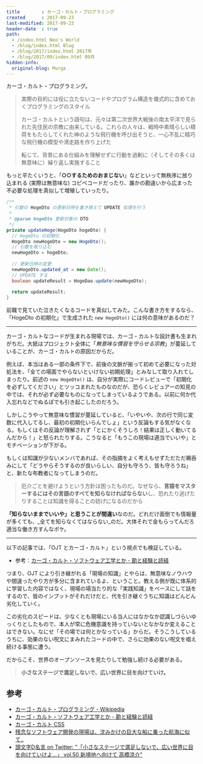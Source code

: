 ```yaml
---
title        : カーゴ・カルト・プログラミング
created      : 2017-09-23
last-modified: 2017-09-23
header-date  : true
path:
  - /index.html Neo's World
  - /blog/index.html Blog
  - /blog/2017/index.html 2017年
  - /blog/2017/09/index.html 09月
hidden-info:
  original-blog: Murga
---
```


カーゴ・カルト・プログラミング。

> 実際の目的には役に立たないコードやプログラム構造を儀式的に含めておくプログラミングのスタイル
> 
> カーゴ・カルトという語句は、元々は第二次世界大戦後の南太平洋で見られた先住民の宗教に由来している。これらの人々は、戦時中素晴らしい積荷をもたらしてくれた神のような飛行機を呼び出そうと、一心不乱に精巧な飛行機の模型や滑走路を作り上げた
> 
> 転じて、背景にある仕組みを理解せずに行動を過剰に（そしてその多くは無意味に）繰り返し実施すること

もっと平たくいうと、「**○○するためのおまじない**」などといって無秩序に放り込まれる (実際は無意味な) コピペコードだったり、誰かの勘違いから広まった不必要な処理を真似して増殖していったり。

```java
/**
 * 引数の HogeDto の更新日時を書き換えて UPDATE 処理を行う
 * 
 * @param hogeDto 更新対象の DTO
 */
private updateHoge(HogeDto hogeDto) {
  // HogeDto の初期化
  HogeDto newHogeDto = new HogeDto();
  // 引数を取り込む
  newHogeDto = hogeDto;
  
  // 更新日時の変更
  newHogeDto.updated_at = new Date();
  // UPDATE する
  boolean updateResult = HogeDao.update(newHogeDto);
  
  return updateResult;
}
```

前職で見ていた泣きたくなるコードを真似してみた。こんな書き方をするなら、「HogeDto の初期化」で生成された `new HogeDto()` には何の意味があるのだ？

---

カーゴ・カルトなコードが生まれる現場では、カーゴ・カルトな設計書も生まれがちだ。大抵はプロジェクト全体に「_無意味な慣習を守らせる宗教_」が蔓延していることが、カーゴ・カルトの原因だからだ。

例えば、本当はある一部の条件下で、前後の文脈が揃って初めて必要になった対処法を、「全ての場面でやらないといけない初期処理」とみなして取り入れてしまったり。前述の `new HogeDto()` は、自分が実際にコードレビューで「初期化を必ずしてください」とツッコまれたものなのだが、恐らくレビュアーの知見の中では、それが必ず必要なものになってしまっているようである。以前に何か代入忘れなどでぬるぽでも引き起こしたのだろう。

しかしこうやって無意味な慣習が蔓延していると、「いやいや、次の行で同じ変数に代入してるし、最初の初期化いらんでしょ」という反論もする気がなくなる。もしくはその反論が理解されず「とにかくそうしろ！結果は正しく動いてるんだから！」と怒られたりする。こうなると「もうこの現場は適当でいいや」とモチベーションが下がる。

もしくは知識が少ないメンバであれば、その指摘をよく考えもせずただただ鵜呑みにして「どうやらそうするのが良いらしい、自分も守ろう、皆も守ろうね」と、新たな布教者になってしまうのだ。

> 厄介ごとを避けようという方針は困ったものだ。なぜなら、**言語をマスターするにはその言語のすべてを知らなければならない**し、恐れたり逃げたりすることは知識を得ることの妨げになるのだから

**「知らないままでいいや」と思うことが間違い**なのだ。どれだけ面倒でも情報量が多くても、_全てを知らなくてはならない_のだ。大体それで金もらってんだろ適当な働き方すんなボケ。

---

以下の記事では、「OJT とカーゴ・カルト」という視点でも検証している。

- 参考：[カーゴ・カルト・ソフトウェア工学とか - 勘と経験と読経](http://agnozingdays.hatenablog.com/entry/2016/12/27/182407)

つまり、OJT により引き継がれる「現場の知識」とやらは、無意味なノウハウや間違ったやり方が多分に含まれているよ、ということ。教える側が既に体系的に学習した内容ではなく、現場の場当たり的な「実践知識」をベースにして話をするので、皆のインプットがそれだけだと、代を引き継ぐうちに知識はどんどん劣化していく。

この劣化のスピードは、少なくとも現場にいる当人にはなかなか認識しづらいゆっくりとしたもので、本人が常に危機意識を持っていないとなかなか変えることはできない。なにせ「その場では何とかなっている」からだ。そうこうしているうちに、効果のない呪文にまみれたコードの中で、さらに効果のない呪文を唱え続ける事態に遭う。

だからこそ、世界のオープンソースを見たりして勉強し続ける必要がある。

> **小さなステージで満足しないで、広い世界に目を向けていけ。**

## 参考

- [カーゴ・カルト・プログラミング - Wikipedia](https://ja.wikipedia.org/wiki/%E3%82%AB%E3%83%BC%E3%82%B4%E3%83%BB%E3%82%AB%E3%83%AB%E3%83%88%E3%83%BB%E3%83%97%E3%83%AD%E3%82%B0%E3%83%A9%E3%83%9F%E3%83%B3%E3%82%B0)
- [カーゴ・カルト・ソフトウェア工学とか - 勘と経験と読経](http://agnozingdays.hatenablog.com/entry/2016/12/27/182407)
- [カーゴ・カルト CSS](https://terkel.github.io/cargo-cult-css/)
- [残念なソフトウェア開発の現場は、沈みかけの巨大な船に乗った航海に似て..](https://anond.hatelabo.jp/20130310152356)
- [頭文字D名言 on Twitter: "「小さなステージで満足しないで、広い世界に目を向けていけよ…」 vol.50 新境地へ向けて 高橋涼介"](https://twitter.com/initiald_meigen/status/580957545591803905)
